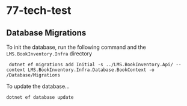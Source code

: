 # 77-tech-test

## Database Migrations

To init the database, run the following command and the `LMS.BookInventory.Infra` directory

```shell
 dotnet ef migrations add Initial -s ../LMS.BookInventory.Api/ --context LMS.BookInventory.Infra.Database.BookContext -o /Database/Migrations
 ```

 To update the database...

 ```shell
 dotnet ef database update
 ```
